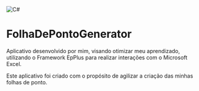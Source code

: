 ![C#](https://img.shields.io/badge/c%23-%23239120.svg?style=for-the-badge&logo=csharp&logoColor=white)

# FolhaDePontoGenerator

Aplicativo desenvolvido por mim, visando otimizar meu aprendizado, utilizando o Framework EpPlus para realizar interações com o Microsoft Excel.

Este aplicativo foi criado com o propósito de agilizar a criação das minhas folhas de ponto.
